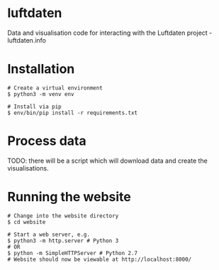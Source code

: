 # luftdaten
Data and visualisation code for interacting with the Luftdaten project - luftdaten.info

# Installation
```
# Create a virtual environment
$ python3 -m venv env

# Install via pip
$ env/bin/pip install -r requirements.txt
```

# Process data
TODO: there will be a script which will download data and create the visualisations.

# Running the website
```
# Change into the website directory
$ cd website

# Start a web server, e.g.
$ python3 -m http.server # Python 3
# OR
$ python -m SimpleHTTPServer # Python 2.7
# Website should now be viewable at http://localhost:8000/
```
